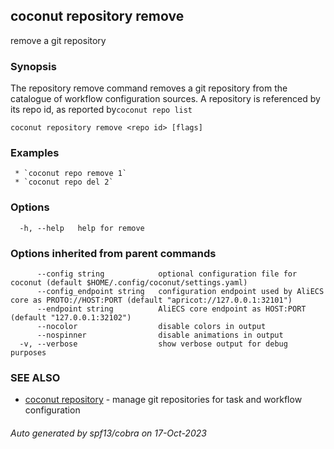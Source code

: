 ## coconut repository remove

remove a git repository

### Synopsis

The repository remove command removes a git repository from the catalogue of workflow configuration sources.
A repository is referenced by its repo id, as reported by`coconut repo list`

```
coconut repository remove <repo id> [flags]
```

### Examples

```
 * `coconut repo remove 1`
 * `coconut repo del 2`
```

### Options

```
  -h, --help   help for remove
```

### Options inherited from parent commands

```
      --config string            optional configuration file for coconut (default $HOME/.config/coconut/settings.yaml)
      --config_endpoint string   configuration endpoint used by AliECS core as PROTO://HOST:PORT (default "apricot://127.0.0.1:32101")
      --endpoint string          AliECS core endpoint as HOST:PORT (default "127.0.0.1:32102")
      --nocolor                  disable colors in output
      --nospinner                disable animations in output
  -v, --verbose                  show verbose output for debug purposes
```

### SEE ALSO

* [coconut repository](coconut_repository.md)	 - manage git repositories for task and workflow configuration

###### Auto generated by spf13/cobra on 17-Oct-2023

